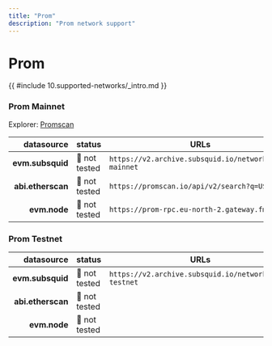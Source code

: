 ```yaml
---
title: "Prom"
description: "Prom network support"
---
```


<!-- markdownlint-disable single-h1 heading-increment no-inline-html -->

# Prom

{{ #include 10.supported-networks/_intro.md }}

### Prom Mainnet

Explorer: [Promscan](https://promscan.io/)

|        datasource | status        | URLs                                                    |
| -----------------:|:------------- | ------------------------------------------------------- |
|  **evm.subsquid** | 🤔 not tested | `https://v2.archive.subsquid.io/network/prom-mainnet` |
| **abi.etherscan** | 🤔 not tested | `https://promscan.io/api/v2/search?q=USDT`              |
|      **evm.node** | 🤔 not tested | `https://prom-rpc.eu-north-2.gateway.fm`                |

### Prom Testnet

|        datasource | status        | URLs                                                    |
| -----------------:|:------------- | ------------------------------------------------------- |
|  **evm.subsquid** | 🤔 not tested | `https://v2.archive.subsquid.io/network/prom-testnet` |
| **abi.etherscan** | 🤔 not tested |                                                         |
|      **evm.node** | 🤔 not tested |                                                         |
